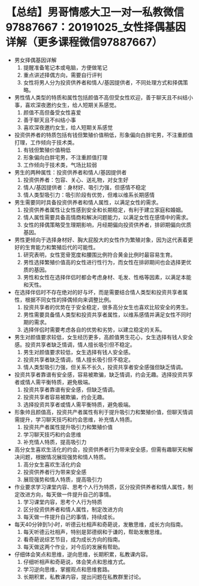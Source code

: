 # 【总结】男哥情感大卫一对一私教微信97887667：20191025_女性择偶基因详解（更多课程微信97887667）

-   男女择偶基因详解
    1.  提醒准备笔记本或电脑，方便做笔记
    2.  重点讲述择偶方向，需要自行评判
    3.  女性将男人分为投资供养者和情人/基因提供者，不同处理方式和择偶策略。
-   男性情人类型的特质和属性包括颜值不高但受女性欢迎，善于聊天且不纠结小事，喜欢深夜邀约女生，给人短期关系感觉。
    1.  颜值不高但备受女性喜爱
    2.  善于聊天且不纠结小事
    3.  喜欢深夜邀约女生，给人短期关系感觉
-   投资供养者的特质包括有钱但繁殖价值稍低，形象偏向白胖宅男，不注重颜值打理，工作倾向于技术类。
    1.  有钱但繁殖价值稍低
    2.  形象偏向白胖宅男，不注重颜值打理
    3.  工作倾向于技术类，气场比较弱
-   男生的两种属性：投资供养者和情人/基因提供者
    1.  投资供养者：包容、关心、送礼物，对女生好
    2.  情人/基因提供者：身材好、吸引力强，但感情不稳定
    3.  情人类型吸引力：吸引阶段有优势，但难以维系长期感情
-   男生需要同时具备投资供养者和情人属性，以满足女性的需求。
    1.  投资供养者属性让女性感到安全和长期稳定，有利于建立家庭和婚姻。
    2.  情人属性需要具备高情商和解决问题能力，以满足女性在感情中的需求。
    3.  女性的择偶策略受生理期影响，月经期偏向投资供养者，排卵期偏向优质基因。
-   男性更倾向于选择身材好、胸大屁股大的女性作为繁殖对象，因为这代表着更好的生育能力和繁殖后代的可能性。
    1.  研究表明，女性宽骨宽度和腰围比例符合黄金比例时最容易生育。
    2.  男性选择繁殖价值高的女性进行性行为，而女性在排卵期间也会选择更优质的基因。
    3.  男性和女性在选择伴侣时都会考虑身材、毛发、性格等因素，以满足本能和天性。
-   在选择伴侣时不存在绝对的好与坏，而是需要结合情人类型和投资共享者属性，根据不同女性的择偶倾向来调整比例。
    1.  投资共享者的优势在于安全稳定，很多高分女生也喜欢比较安全的男生。
    2.  男性需要具备情人类型和投资共享者属性，以维系感情并满足女性不同时期的需求。
    3.  选择伴侣时需要考虑各自的优势和劣势，以建立稳定的关系。
-   男生对颜值要求较低，女生经历更多，高颜值男生花心，女生选择有钱人安全感。投资共享者缺乏情调，情人擅长吸引但不稳定。
    1.  男生对颜值要求较低，女生选择有钱人安全感。
    2.  投资共享者缺乏情调，情人擅长吸引但不稳定。
    3.  情人类型吸引力强，但关系不长久，投资共享者安全感强但缺乏情调。
-   投资共享者靠谱有安全感，容易被欺骗，缺乏情调，约会无趣。选择投资共享者或情人需平衡特质，避免极端。
    1.  投资共享者靠谱有安全感，但缺乏情调。
    2.  投资共享者容易被欺骗，约会无趣。
    3.  选择投资共享者或情人需平衡特质，避免极端。
-   形象帅且颜值高，投资共产者属性有利于提升吸引力和繁殖价值，但聊天情调需提升，学习聊天技巧和约会思维，补充情人特质。
    1.  投资共产者属性提升吸引力和繁殖价值
    2.  学习聊天技巧和约会思维
    3.  补充情人特质，提高吸引力
-   高分女生喜欢生活化的约会，投资供养者行为带来安全感，但需有趣聊天和解决问题，根据情况展现强势和情人特质。
    1.  高分女生喜欢生活化约会
    2.  投资供养者行为带来安全感
    3.  展现强势和情人特质，提高吸引力
-   作业要求学习课堂内容、思考个人行为特质，区分投资供养者和情人属性，制定改进方向，每天做一件提升自己的事情。
    1.  学习课堂内容，思考个人行为特质
    2.  区分投资供养者和情人属性，制定改进方向
    3.  每天做一件提升自己的事情，持续成长。
-   每天40分钟到1小时，听德云社相声和奇葩说，发散思维，成长方向指南。
    1.  每天听德云社相声，特别是郭德纲和于谦的，帮助发散思维。
    2.  看奇葩说综艺节目，成为成长方向的指南。
    3.  每天做这两个作业，对今后的发展有帮助。
-   仔细体会笑点和思维，逆向思维，长期积累，私教课内容。
    1.  仔细听相声和奇葩说，体会笑点和思维方式。
    2.  学习逆向思维，掌握观点和思维套路。
    3.  长期积累，私教课内容，提出问题在私教群里讨论。